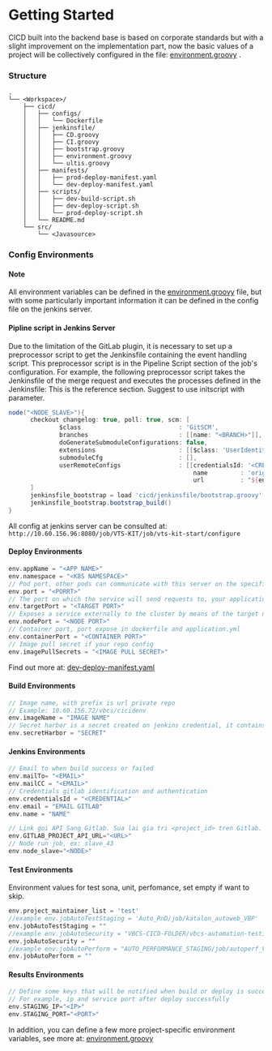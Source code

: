 # Getting Started
CICD built into the backend base is based on corporate standards but with a slight improvement on the implementation part, 
now the basic values of a project will be collectively configured in the file: [environment.groovy](/cicd/jenkinsfile/environment.groovy) .

### Structure
```
.
└── <Workspace>/
    ├── cicd/
    │   ├── configs/
    │   │   └── Dockerfile
    │   ├── jenkinsfile/
    │   │   ├── CD.groovy
    │   │   ├── CI.groovy
    │   │   ├── bootstrap.groovy
    │   │   ├── environment.groovy
    │   │   └── ultis.groovy 
    │   ├── manifests/
    │   │   ├── prod-deploy-manifest.yaml
    │   │   └── dev-deploy-manifest.yaml
    │   ├── scripts/
    │   │   ├── dev-build-script.sh
    │   │   ├── dev-deploy-script.sh
    │   │   └── prod-deploy-script.sh
    │   └── README.md 
    └── src/
        └── <Javasource>
```
### Config Environments
#### Note 
All environment variables can be defined in the [environment.groovy](/cicd/jenkinsfile/environment.groovy) file, 
but with some particularly important information it can be defined in the config file on the jenkins server.

#### Pipline script in Jenkins Server
Due to the limitation of the GitLab plugin, it is necessary to set up a preprocessor script to get the Jenkinsfile containing the event handling script. This preprocessor script is in the Pipeline Script section of the job's configuration. For example, the following preprocessor script takes the Jenkinsfile of the merge request and executes the processes defined in the Jenkinsfile:
This is the reference section. Suggest to use initscript with parameter.
```groovy
node("<NODE_SLAVE>"){
      checkout changelog: true, poll: true, scm: [
              $class                           : 'GitSCM',
              branches                         : [[name: "<BRANCH>"]],
              doGenerateSubmoduleConfigurations: false,
              extensions                       : [[$class: 'UserIdentity', email: '<EMAIL>', name: '<NAME>']],
              submoduleCfg                     : [],
              userRemoteConfigs                : [[credentialsId: '<CREDENTIALS>',
                                                   name         : 'origin',
                                                   url          : "${env.gitlabSourceRepoHomepage}" + ".git"]]
      ]
      jenkinsfile_bootstrap = load 'cicd/jenkinsfile/bootstrap.groovy'
      jenkinsfile_bootstrap.bootstrap_build()
}
```
All config at jenkins server can be consulted at: `http://10.60.156.96:8080/job/VTS-KIT/job/vts-kit-start/configure`

#### Deploy Environments
```groovy
env.appName = "<APP NAME>" 
env.namespace = "<K8S NAMESPACE>" 
// Pod port, other pods can communicate with this server on the specified port
env.port = "<PORRT>"
// The port on which the service will send requests to, your application in the container will need to be listening on this port also.
env.targetPort = "<TARGET PORT>"
// Exposes a service externally to the cluster by means of the target nodes IP address and the NodePort
env.nodePort = "<NODE PORT>"
// Container port, port expose in dockerfile and application.yml
env.containerPort = "<CONTAINER PORT>"
// Image pull secret if your repo config
env.imagePullSecrets = "<IMAGE PULL SECRET>"
```
Find out more at: [dev-deploy-manifest.yaml](/cicd/manifests/dev-deploy-manifest.yaml)
#### Build Environments
```groovy
// Image name, with prefix is url private repo
// Example: 10.60.156.72/vbcs/cicidenv
env.imageName = "IMAGE NAME"
// Secret harbor is a secret created on jenkins credential, it contains harbor login information
env.secretHarbor = "SECRET"
```
#### Jenkins Environments
```groovy
// Email to when build success or failed
env.mailTo= "<EMAIL>"
env.mailCC = "<EMAIL>"
// Credentials gitlab identification and authentication
env.credentialsId = "<CREDENTIAL>"
env.email = "EMAIL GITLAB"
env.name = "NAME"

// Link goi API Sang Gitlab. Sua lai gia tri <project_id> tren Gitlab. VD: http://10.60.156.11/api/v4/projects/123456
env.GITLAB_PROJECT_API_URL="<URL>"
// Node run job, ex: slave_43
env.node_slave="<NODE>"
```
#### Test Environments
Environment values for test sona, unit, perfomance, set empty if want to skip.
```groovy
env.project_maintainer_list = 'test'
//example env.jobAutoTestStaging = 'Auto_RnD/job/katalon_autoweb_VBP'
env.jobAutoTestStaging = ""
//example env.jobAutoSecurity = "VBCS-CICD-FOLDER/vbcs-automation-testing-security"
env.jobAutoSecurity = ""
//example env.jobAutoPerform = "AUTO_PERFORMANCE_STAGING/job/autoperf_VBS"
env.jobAutoPerform = ""
```
#### Results Environments
```groovy
// Define some keys that will be notified when build or deploy is successful
// For example, ip and service port after deploy successfully 
env.STAGING_IP="<IP>"
env.STAGING_PORT="<PORT>"
```

In addition, you can define a few more project-specific environment variables, see more at: [environment.groovy](/cicd/jenkinsfile/environment.groovy)




